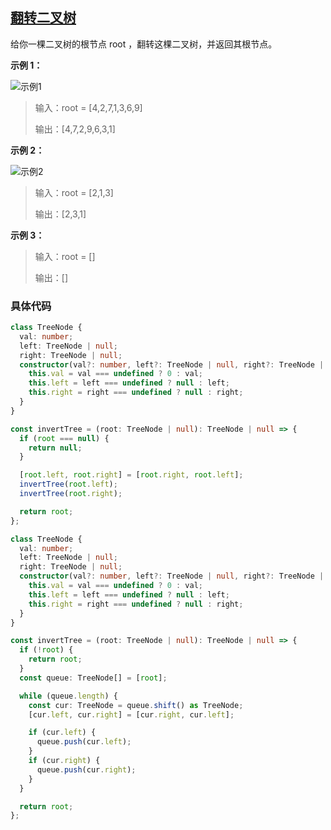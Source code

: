 ## [翻转二叉树](https://leetcode.cn/problems/invert-binary-tree/description/?envType=study-plan-v2&envId=top-interview-150)

给你一棵二叉树的根节点 root ，翻转这棵二叉树，并返回其根节点。

**示例 1：**

![示例1](https://assets.leetcode.com/uploads/2021/03/14/invert1-tree.jpg)

> 输入：root = [4,2,7,1,3,6,9]
>
> 输出：[4,7,2,9,6,3,1]

**示例 2：**

![示例2](https://assets.leetcode.com/uploads/2021/03/14/invert2-tree.jpg)

> 输入：root = [2,1,3]
>
> 输出：[2,3,1]

**示例 3：**

> 输入：root = []
>
> 输出：[]

### 具体代码

```typescript
class TreeNode {
  val: number;
  left: TreeNode | null;
  right: TreeNode | null;
  constructor(val?: number, left?: TreeNode | null, right?: TreeNode | null) {
    this.val = val === undefined ? 0 : val;
    this.left = left === undefined ? null : left;
    this.right = right === undefined ? null : right;
  }
}

const invertTree = (root: TreeNode | null): TreeNode | null => {
  if (root === null) {
    return null;
  }

  [root.left, root.right] = [root.right, root.left];
  invertTree(root.left);
  invertTree(root.right);

  return root;
};
```

```typescript
class TreeNode {
  val: number;
  left: TreeNode | null;
  right: TreeNode | null;
  constructor(val?: number, left?: TreeNode | null, right?: TreeNode | null) {
    this.val = val === undefined ? 0 : val;
    this.left = left === undefined ? null : left;
    this.right = right === undefined ? null : right;
  }
}

const invertTree = (root: TreeNode | null): TreeNode | null => {
  if (!root) {
    return root;
  }
  const queue: TreeNode[] = [root];

  while (queue.length) {
    const cur: TreeNode = queue.shift() as TreeNode;
    [cur.left, cur.right] = [cur.right, cur.left];

    if (cur.left) {
      queue.push(cur.left);
    }
    if (cur.right) {
      queue.push(cur.right);
    }
  }

  return root;
};
```
